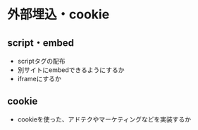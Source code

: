 # 外部埋込・cookie

## script・embed

* scriptタグの配布
* 別サイトにembedできるようにするか
* iframeにするか

## cookie

* cookieを使った、アドテクやマーケティングなどを実装するか
